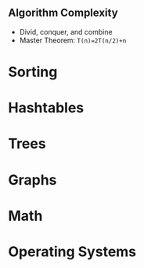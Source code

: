 ## Algorithm Complexity

* Divid, conquer, and combine
* Master Theorem: `T(n)=2T(n/2)+n`

# Sorting 

# Hashtables

# Trees

# Graphs

# Math

# Operating Systems
